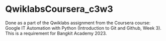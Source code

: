 # QwiklabsCoursera_c3w3
Done as a part of the Qwiklabs assignment from the Coursera course: Google IT Automation with Python (Introduction to Git and Github, Week 3). This is a requirement for Bangkit Academy 2023.
